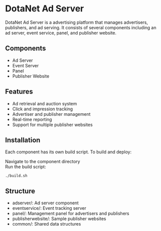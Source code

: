 # DotaNet Ad Server
DotaNet Ad Server is a advertising platform that manages advertisers, publishers, and ad serving. It consists of several components including an ad server, event service, panel, and publisher website.  


## Components  
- Ad Server  
- Event Server  
- Panel  
- Publisher Website  


## Features  
- Ad retrieval and auction system  
- Click and impression tracking  
- Advertiser and publisher management  
- Real-time reporting  
- Support for multiple publisher websites  


## Installation  
Each component has its own build script. To build and deploy:  


Navigate to the component directory  
Run the build script:  
```
./build.sh
```


## Structure  
- adserver/: Ad server component  
- eventservice/: Event tracking server  
- panel/: Management panel for advertisers and publishers
- publisherwebsite/: Sample publisher websites
- common/: Shared data structures
